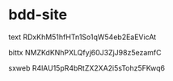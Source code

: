 # bdd-site
text
RDxKhM51hfHTn1So1qW54eb2EaEVicAt

bittx
NMZKdKNhPXLQfyj60J3ZjJ98z5ezamfC

sxweb
R4lAU15pR4bRtZX2XA2i5sTohz5FKwq6
